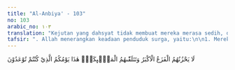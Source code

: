 ```yaml
---
title: "Al-Anbiya' - 103"
no: 103
arabic_no: ١٠٣
translation: "Kejutan yang dahsyat tidak membuat mereka merasa sedih, dan para malaikat akan menyambut mereka (dengan ucapan), “Inilah harimu yang telah dijanjikan kepadamu.”"
tafsir: ". Allah menerangkan keadaan penduduk surga, yaitu:\n\n1. Mereka tidak mendengar suara api neraka yang ditimbulkan oleh gejolak apinya dan bunyi menghanguskan barang-barang yang sedang dibakar.\n\n2. Mereka berada dalam kesenangan dan kegembiraan yang tidak putusputusnya, menikmati segala yang mereka inginkan, mendengar segala yang menyenangkan hati dan melihat apa yang disenangi mata mereka.\n\n3. Mereka tidak dirisaukan oleh bunyi sangkakala yang terakhir, yaitu bunyi sangkakala yang menandakan kebangkitan manusia dari kubur untuk dihisab, Allah berfirman:\n\nDan sangkakala pun ditiup, maka matilah semua (makhluk) yang di langit dan di bumi kecuali mereka yang dikehendaki Allah. Kemudian ditiup sekali lagi (sangkakala itu) maka seketika itu mereka bangun (dari kuburnya) menunggu (keputusan Allah). (az-Zumar/39: 68)\n\n4. Mereka disambut para malaikat dengan menyampaikan kabar gembira atas kemenangan mereka. Seakan-akan malaikat menyampaikan kepada mereka, \"Inilah hari yang pernah dijanjikan Allah kepadamu hai orang-orang yang beriman sewaktu di dunia dahulu, pada saat ini Allah melimpahkan pahala yang besar dan kesenangan yang abadi sebagai balasan atas keimanan, ketaatan, dan kesucian dirimu dari perbuatan dosa dengan mengerjakan amal-amal saleh dan dengan melaksanakan semua perintah Allah dan menjauhi semua yang dilarang-Nya.\""
---
```

لَا يَحْزُنُهُمُ الْفَزَعُ الْاَكْبَرُ وَتَتَلَقّٰىهُمُ الْمَلٰۤىِٕكَةُۗ هٰذَا يَوْمُكُمُ الَّذِيْ كُنْتُمْ تُوْعَدُوْنَ 